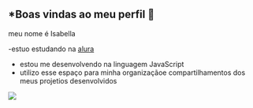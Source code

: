 ## *Boas vindas ao meu perfil 🍁

meu nome é Isabella

-estuo estudando na [alura](http://www.alura.com.br)
- estou me desenvolvendo na linguagem JavaScript
- utilizo esse espaço para minha organizaçãoe compartilhamentos dos meus projetios desenvolvidos



![](https://media1.tenor.com/m/yMvS0MOQ8FcAAAAC/lanaberry-lana-del-rey.gif)

